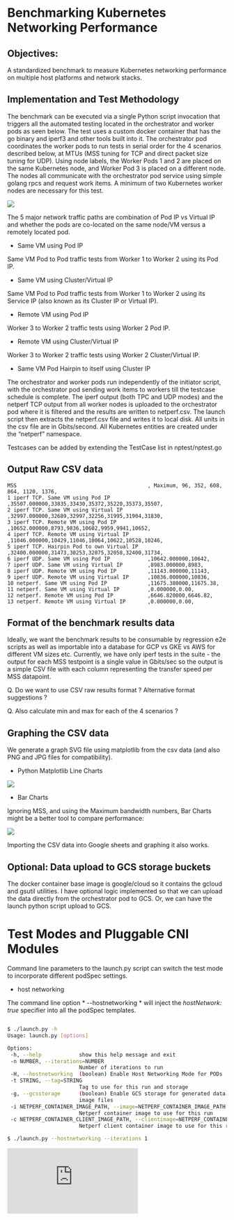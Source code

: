 # Benchmarking Kubernetes Networking Performance

## Objectives:
A standardized benchmark to measure Kubernetes networking performance on multiple host platforms and network stacks.

## Implementation and Test Methodology

The benchmark can be executed via a single Python script invocation that triggers all the automated testing located in the orchestrator and worker pods as seen below. The test uses a custom docker container that has the go binary and iperf3 and other tools built into it. 
The orchestrator pod coordinates the worker pods to run tests in serial order for the 4 scenarios described below, at MTUs (MSS tuning for TCP and direct packet size tuning for UDP).
Using node labels, the Worker Pods 1 and 2 are placed on the same Kubernetes node, and Worker Pod 3 is placed on a different node. The nodes all communicate with the orchestrator pod service using simple golang rpcs and request work items. A minimum of two Kubernetes worker nodes are necessary for this test.

![](images/BenchmarkingKubernetesNetworkingPerformance.svg)

The 5 major network traffic paths are combination of Pod IP vs Virtual IP and whether the pods are co-located on the same node/VM versus a remotely located pod.

* Same VM using Pod IP

Same VM Pod to Pod traffic tests from Worker 1 to Worker 2 using its Pod IP.

* Same VM using Cluster/Virtual IP

Same VM Pod to Pod traffic tests from Worker 1 to Worker 2 using its Service IP (also known as its Cluster IP or Virtual IP).

* Remote VM using Pod IP

Worker 3 to Worker 2 traffic tests using Worker 2 Pod IP.

* Remote VM using Cluster/Virtual IP

Worker 3 to Worker 2 traffic tests using Worker 2 Cluster/Virtual IP.

* Same VM Pod Hairpin to itself using Cluster IP

The orchestrator and worker pods run independently of the initiator script, with the orchestrator pod sending work items to workers till the testcase schedule is complete.
The iperf output (both TPC and UDP modes) and the netperf TCP output from all worker nodes is uploaded to the orchestrator pod where it is filtered and the results are written to netperf.csv.
The launch script then extracts the netperf.csv file and writes it to local disk. All units in the csv file are in Gbits/second.
All Kubernetes entities are created under the “netperf” namespace.

Testcases can be added by extending the TestCase list in nptest/nptest.go

## Output Raw CSV data

```console
MSS                                          , Maximum, 96, 352, 608, 864, 1120, 1376,
1 iperf TCP. Same VM using Pod IP            ,35507.000000,33835,33430,35372,35220,35373,35507,
2 iperf TCP. Same VM using Virtual IP        ,32997.000000,32689,32997,32256,31995,31904,31830,
3 iperf TCP. Remote VM using Pod IP          ,10652.000000,8793,9836,10602,9959,9941,10652,
4 iperf TCP. Remote VM using Virtual IP      ,11046.000000,10429,11046,10064,10622,10528,10246,
5 iperf TCP. Hairpin Pod to own Virtual IP   ,32400.000000,31473,30253,32075,32058,32400,31734,
6 iperf UDP. Same VM using Pod IP            ,10642.000000,10642,
7 iperf UDP. Same VM using Virtual IP        ,8983.000000,8983,
8 iperf UDP. Remote VM using Pod IP          ,11143.000000,11143,
9 iperf UDP. Remote VM using Virtual IP      ,10836.000000,10836,
10 netperf. Same VM using Pod IP             ,11675.380000,11675.38,
11 netperf. Same VM using Virtual IP         ,0.000000,0.00,
12 netperf. Remote VM using Pod IP           ,6646.820000,6646.82,
13 netperf. Remote VM using Virtual IP       ,0.000000,0.00,

```

## Format of the benchmark results data

Ideally, we want the benchmark results to be consumable by regression e2e scripts as well as importable into a database for GCP vs GKE vs AWS for different VM sizes etc.
Currently, we have only iperf tests in the suite - the output for each MSS testpoint is a single value in Gbits/sec so the output is a simple CSV file with each column representing the transfer speed per MSS datapoint.

Q. Do we want to use CSV raw results format ? Alternative format suggestions ?

Q. Also calculate min and max for each of the 4 scenarios ?

## Graphing the CSV data

We generate a graph SVG file using matplotlib from the csv data (and also PNG and JPG files for compatibility).

* Python Matplotlib Line Charts

![](images/netperf.svg)

* Bar Charts 

Ignoring MSS, and using the Maximum bandwidth numbers, Bar Charts might be a better tool to compare performance:

![](images/netperf.bar.svg)
 
Importing the CSV data into Google sheets and graphing it also works.

## Optional: Data upload to GCS storage buckets
The docker container base image is google/cloud so it contains the gcloud and gsutil utilities. I have optional logic implemented so that we can upload the data directly from the orchestrator pod to GCS.
Or, we can have the launch python script upload to GCS.

# Test Modes and Pluggable CNI Modules

Command line parameters to the launch.py script can switch the test mode to incorporate different podSpec
settings.

* host networking

 The command line option * --hostnetworking * will inject the *hostNetwork: true* specifier into all the podSpec templates.
 
 ```bash
 
 $ ./launch.py -h
 Usage: launch.py [options]

Options:
  -h, --help            show this help message and exit
  -n NUMBER, --iterations=NUMBER
                        Number of iterations to run
  -H, --hostnetworking  (boolean) Enable Host Networking Mode for PODs
  -t STRING, --tag=STRING
                        Tag to use for this run and storage
  -g, --gcsstorage      (boolean) Enable GCS storage for generated data and
                        image files
  -i NETPERF_CONTAINER_IMAGE_PATH, --image=NETPERF_CONTAINER_IMAGE_PATH
                        Netperf container image to use for this run
  -c NETPERF_CONTAINER_CLIENT_IMAGE_PATH, --clientimage=NETPERF_CONTAINER_CLIENT_IMAGE_PATH
                        Netperf client container image to use for this run

 $ ./launch.py --hostnetworking --iterations 1
 
 ```


[![Analytics](https://kubernetes-site.appspot.com/UA-36037335-10/GitHub/test/benchmarks/netperf/README.md?pixel)]()
